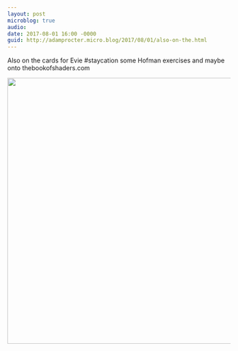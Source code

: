 ```yaml
---
layout: post
microblog: true
audio: 
date: 2017-08-01 16:00 -0000
guid: http://adamprocter.micro.blog/2017/08/01/also-on-the.html
---
```

Also on the cards for Evie #staycation some Hofman exercises and maybe onto thebookofshaders.com

<img src="http://discursive.adamprocter.co.uk/uploads/2017/746146dcce.jpg" width="600" height="600" />
